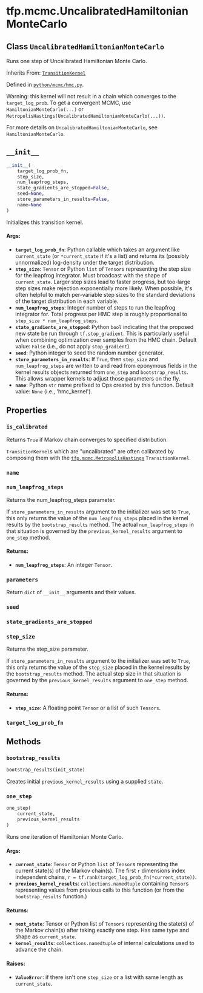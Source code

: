 <div itemscope itemtype="http://developers.google.com/ReferenceObject">
<meta itemprop="name" content="tfp.mcmc.UncalibratedHamiltonianMonteCarlo" />
<meta itemprop="path" content="Stable" />
<meta itemprop="property" content="is_calibrated"/>
<meta itemprop="property" content="name"/>
<meta itemprop="property" content="num_leapfrog_steps"/>
<meta itemprop="property" content="parameters"/>
<meta itemprop="property" content="seed"/>
<meta itemprop="property" content="state_gradients_are_stopped"/>
<meta itemprop="property" content="step_size"/>
<meta itemprop="property" content="target_log_prob_fn"/>
<meta itemprop="property" content="__init__"/>
<meta itemprop="property" content="bootstrap_results"/>
<meta itemprop="property" content="one_step"/>
</div>

# tfp.mcmc.UncalibratedHamiltonianMonteCarlo

## Class `UncalibratedHamiltonianMonteCarlo`

Runs one step of Uncalibrated Hamiltonian Monte Carlo.

Inherits From: [`TransitionKernel`](../../tfp/mcmc/TransitionKernel.md)



Defined in [`python/mcmc/hmc.py`](https://github.com/tensorflow/probability/tree/master/tensorflow_probability/python/mcmc/hmc.py).

<!-- Placeholder for "Used in" -->

Warning: this kernel will not result in a chain which converges to the
`target_log_prob`. To get a convergent MCMC, use `HamiltonianMonteCarlo(...)`
or `MetropolisHastings(UncalibratedHamiltonianMonteCarlo(...))`.

For more details on `UncalibratedHamiltonianMonteCarlo`, see
`HamiltonianMonteCarlo`.

<h2 id="__init__"><code>__init__</code></h2>

``` python
__init__(
    target_log_prob_fn,
    step_size,
    num_leapfrog_steps,
    state_gradients_are_stopped=False,
    seed=None,
    store_parameters_in_results=False,
    name=None
)
```

Initializes this transition kernel.

#### Args:

* <b>`target_log_prob_fn`</b>: Python callable which takes an argument like
  `current_state` (or `*current_state` if it's a list) and returns its
  (possibly unnormalized) log-density under the target distribution.
* <b>`step_size`</b>: `Tensor` or Python `list` of `Tensor`s representing the step
  size for the leapfrog integrator. Must broadcast with the shape of
  `current_state`. Larger step sizes lead to faster progress, but
  too-large step sizes make rejection exponentially more likely. When
  possible, it's often helpful to match per-variable step sizes to the
  standard deviations of the target distribution in each variable.
* <b>`num_leapfrog_steps`</b>: Integer number of steps to run the leapfrog integrator
  for. Total progress per HMC step is roughly proportional to
  `step_size * num_leapfrog_steps`.
* <b>`state_gradients_are_stopped`</b>: Python `bool` indicating that the proposed
  new state be run through `tf.stop_gradient`. This is particularly useful
  when combining optimization over samples from the HMC chain.
  Default value: `False` (i.e., do not apply `stop_gradient`).
* <b>`seed`</b>: Python integer to seed the random number generator.
* <b>`store_parameters_in_results`</b>: If `True`, then `step_size` and
  `num_leapfrog_steps` are written to and read from eponymous fields in
  the kernel results objects returned from `one_step` and
  `bootstrap_results`. This allows wrapper kernels to adjust those
  parameters on the fly.
* <b>`name`</b>: Python `str` name prefixed to Ops created by this function.
  Default value: `None` (i.e., 'hmc_kernel').



## Properties

<h3 id="is_calibrated"><code>is_calibrated</code></h3>

Returns `True` if Markov chain converges to specified distribution.

`TransitionKernel`s which are "uncalibrated" are often calibrated by
composing them with the <a href="../../tfp/mcmc/MetropolisHastings.md"><code>tfp.mcmc.MetropolisHastings</code></a> `TransitionKernel`.

<h3 id="name"><code>name</code></h3>



<h3 id="num_leapfrog_steps"><code>num_leapfrog_steps</code></h3>

Returns the num_leapfrog_steps parameter.

If `store_parameters_in_results` argument to the initializer was set to
`True`, this only returns the value of the `num_leapfrog_steps` placed in
the kernel results by the `bootstrap_results` method. The actual
`num_leapfrog_steps` in that situation is governed by the
`previous_kernel_results` argument to `one_step` method.

#### Returns:

* <b>`num_leapfrog_steps`</b>: An integer `Tensor`.

<h3 id="parameters"><code>parameters</code></h3>

Return `dict` of ``__init__`` arguments and their values.

<h3 id="seed"><code>seed</code></h3>



<h3 id="state_gradients_are_stopped"><code>state_gradients_are_stopped</code></h3>



<h3 id="step_size"><code>step_size</code></h3>

Returns the step_size parameter.

If `store_parameters_in_results` argument to the initializer was set to
`True`, this only returns the value of the `step_size` placed in the kernel
results by the `bootstrap_results` method. The actual step size in that
situation is governed by the `previous_kernel_results` argument to
`one_step` method.

#### Returns:

* <b>`step_size`</b>: A floating point `Tensor` or a list of such `Tensors`.

<h3 id="target_log_prob_fn"><code>target_log_prob_fn</code></h3>





## Methods

<h3 id="bootstrap_results"><code>bootstrap_results</code></h3>

``` python
bootstrap_results(init_state)
```

Creates initial `previous_kernel_results` using a supplied `state`.

<h3 id="one_step"><code>one_step</code></h3>

``` python
one_step(
    current_state,
    previous_kernel_results
)
```

Runs one iteration of Hamiltonian Monte Carlo.

#### Args:

* <b>`current_state`</b>: `Tensor` or Python `list` of `Tensor`s representing the
  current state(s) of the Markov chain(s). The first `r` dimensions index
  independent chains, `r = tf.rank(target_log_prob_fn(*current_state))`.
* <b>`previous_kernel_results`</b>: `collections.namedtuple` containing `Tensor`s
  representing values from previous calls to this function (or from the
  `bootstrap_results` function.)


#### Returns:

* <b>`next_state`</b>: Tensor or Python list of `Tensor`s representing the state(s)
  of the Markov chain(s) after taking exactly one step. Has same type and
  shape as `current_state`.
* <b>`kernel_results`</b>: `collections.namedtuple` of internal calculations used to
  advance the chain.


#### Raises:

* <b>`ValueError`</b>: if there isn't one `step_size` or a list with same length as
  `current_state`.



